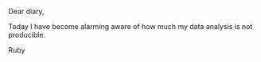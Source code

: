 Dear diary, 

Today I have become alarming aware of how much my data analysis is not producible.

Ruby